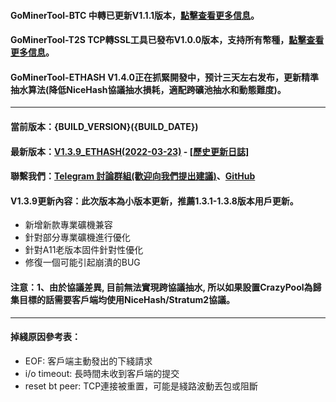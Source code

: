 #### GoMinerTool-BTC 中轉已更新V1.1.1版本，[點擊查看更多信息](https://github.com/GoMinerProxy/GoMinerTool-BTC/releases/tag/1.1.1)。
#### GoMinerTool-T2S TCP轉SSL工具已發布V1.0.0版本，支持所有幣種，[點擊查看更多信息](https://github.com/GoMinerProxy/GoMinerTool-TCP2SSL)。
#### GoMinerTool-ETHASH V1.4.0正在抓緊開發中，预计三天左右发布，更新精準抽水算法(降低NiceHash協議抽水損耗，適配跨礦池抽水和動態難度)。
----
#### 當前版本：{BUILD_VERSION}({BUILD_DATE})
#### 最新版本：[V1.3.9_ETHASH(2022-03-23)](https://github.com/GoMinerProxy/GoMinerProxy/releases/tag/1.3.9) - [[歷史更新日誌]](https://github.com/GoMinerProxy/GoMinerProxy/releases)
#### 聯繫我們：[Telegram 討論群組(歡迎向我們提出建議)](https://t.me/+afVqEXnxtQAyNWNh)、[GitHub](https://github.com/GoMinerProxy/GoMinerProxy)
#### V1.3.9更新內容：此次版本為小版本更新，推薦1.3.1-1.3.8版本用戶更新。
- 新增新款專業礦機兼容
- 針對部分專業礦機進行優化
- 針對A11老版本固件針對性優化
- 修復一個可能引起崩潰的BUG
#### 注意：1、由於協議差異, 目前無法實現跨協議抽水, 所以如果設置CrazyPool為歸集目標的話需要客戶端均使用NiceHash/Stratum2協議。
----
#### 掉綫原因參考表：
- EOF: 客戶端主動發出的下綫請求
- i/o timeout: 長時間未收到客戶端的提交
- reset bt peer: TCP連接被重置，可能是綫路波動丟包或阻斷
